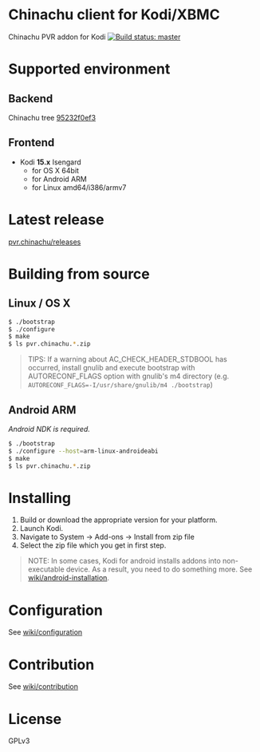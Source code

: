 # Chinachu client for Kodi/XBMC
Chinachu PVR addon for Kodi
[![Build status: master](https://travis-ci.org/mzyy94/pvr.chinachu.svg?branch=master)](https://travis-ci.org/mzyy94/pvr.chinachu/)

# Supported environment

## Backend
Chinachu tree [95232f0ef3](https://github.com/mzyy94/Chinachu/tree/95232f0ef3a9f6709dac640c1b0dc56064861c85)

## Frontend
- Kodi **15.x** Isengard
  + for OS X 64bit
  + for Android ARM
  + for Linux amd64/i386/armv7
  
# Latest release

[pvr.chinachu/releases](https://github.com/mzyy94/pvr.chinachu/releases)

# Building from source

## Linux / OS X
```sh
$ ./bootstrap
$ ./configure
$ make
$ ls pvr.chinachu.*.zip
```
> TIPS: If a warning about AC_CHECK_HEADER_STDBOOL has occurred, install gnulib and execute bootstrap with
> AUTORECONF_FLAGS option with gnulib's m4 directory (e.g. `AUTORECONF_FLAGS=-I/usr/share/gnulib/m4 ./bootstrap`)

## Android ARM
*Android NDK is required.*

```sh
$ ./bootstrap
$ ./configure --host=arm-linux-androideabi
$ make
$ ls pvr.chinachu.*.zip
```

# Installing

1. Build or download the appropriate version for your platform. 
2. Launch Kodi.
3. Navigate to System -> Add-ons -> Install from zip file
4. Select the zip file which you get in first step.

> NOTE: In some cases, Kodi for android installs addons into non-executable device. As a result, you need to do something more.
> See [wiki/android-installation](https://github.com/mzyy94/pvr.chinachu/wiki/android-installation).

# Configuration

See [wiki/configuration](https://github.com/mzyy94/pvr.chinachu/wiki/configuration)

# Contribution

See [wiki/contribution](https://github.com/mzyy94/pvr.chinachu/wiki/contribution)

# License

GPLv3
